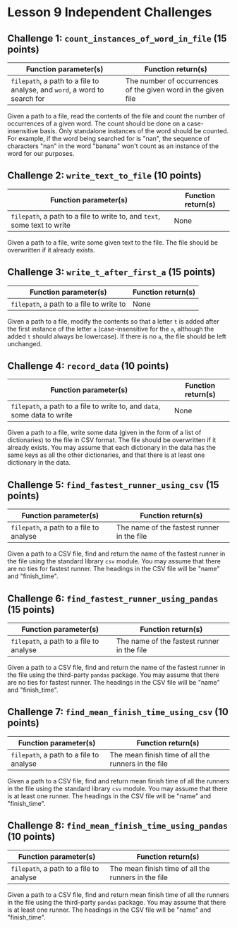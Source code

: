 # Lesson 9 Independent Challenges

## Challenge 1: `count_instances_of_word_in_file` (15 points)

| Function parameter(s)                                                     | Function return(s)                                            |
|---------------------------------------------------------------------------|---------------------------------------------------------------|
| `filepath`, a path to a file to analyse, and `word`, a word to search for | The number of occurrences of the given word in the given file |

Given a path to a file, read the contents of the file and count the number of occurrences of a given word. The count should be done on a case-insensitive basis. Only standalone instances of the word should be counted. For example, if the word being searched for is "nan", the sequence of characters "nan" in the word "banana" won't count as an instance of the word for our purposes.

## Challenge 2: `write_text_to_file` (10 points)

| Function parameter(s)                                                    | Function return(s) |
|--------------------------------------------------------------------------|--------------------|
| `filepath`, a path to a file to write to, and `text`, some text to write | None               |

Given a path to a file, write some given text to the file. The file should be overwritten if it already exists.

## Challenge 3: `write_t_after_first_a` (15 points)

| Function parameter(s)                    | Function return(s) |
|------------------------------------------|--------------------|
| `filepath`, a path to a file to write to | None               |

Given a path to a file, modify the contents so that a letter `t` is added after the first instance of the letter `a` (case-insensitive for the `a`, although the added `t` should always be lowercase). If there is no `a`, the file should be left unchanged.

## Challenge 4: `record_data` (10 points)

| Function parameter(s)                                                    | Function return(s) |
|--------------------------------------------------------------------------|--------------------|
| `filepath`, a path to a file to write to, and `data`, some data to write | None               |

Given a path to a file, write some data (given in the form of a list of dictionaries) to the file in CSV format. The file should be overwritten if it already exists. You may assume that each dictionary in the data has the same keys as all the other dictionaries, and that there is at least one dictionary in the data.

## Challenge 5: `find_fastest_runner_using_csv` (15 points)

| Function parameter(s)                   | Function return(s)                         |
|-----------------------------------------|--------------------------------------------|
| `filepath`, a path to a file to analyse | The name of the fastest runner in the file |

Given a path to a CSV file, find and return the name of the fastest runner in the file using the standard library `csv` module. You may assume that there are no ties for fastest runner. The headings in the CSV file will be "name" and "finish_time".

## Challenge 6: `find_fastest_runner_using_pandas` (15 points)

| Function parameter(s)                   | Function return(s)                         |
|-----------------------------------------|--------------------------------------------|
| `filepath`, a path to a file to analyse | The name of the fastest runner in the file |

Given a path to a CSV file, find and return the name of the fastest runner in the file using the third-party `pandas` package. You may assume that there are no ties for fastest runner. The headings in the CSV file will be "name" and "finish_time".

## Challenge 7: `find_mean_finish_time_using_csv` (10 points)

| Function parameter(s)                   | Function return(s)                                  |
|-----------------------------------------|-----------------------------------------------------|
| `filepath`, a path to a file to analyse | The mean finish time of all the runners in the file |

Given a path to a CSV file, find and return mean finish time of all the runners in the file using the standard library `csv` module. You may assume that there is at least one runner. The headings in the CSV file will be "name" and "finish_time".

## Challenge 8: `find_mean_finish_time_using_pandas` (10 points)

| Function parameter(s)                   | Function return(s)                                  |
|-----------------------------------------|-----------------------------------------------------|
| `filepath`, a path to a file to analyse | The mean finish time of all the runners in the file |

Given a path to a CSV file, find and return mean finish time of all the runners in the file using the third-party `pandas` package. You may assume that there is at least one runner. The headings in the CSV file will be "name" and "finish_time".
